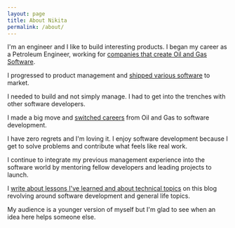 ```yaml
---
layout: page
title: About Nikita
permalink: /about/
---
```


I'm an engineer and I like to build interesting products. I began my career as a Petroleum Engineer, working for [companies that create Oil and Gas Software](https://www.linkedin.com/in/nikitakazakov).

I progressed to product management and [shipped various software](/projects/) to market.

I needed to build and not simply manage. I had to get into the trenches with other software developers.

I made a big move and [switched careers](http://localhost:4000/switching-careers-from-oil-to-software/) from Oil and Gas to software development.

I have zero regrets and I'm loving it. I enjoy software development because I get to solve problems and contribute what feels like real work.

I continue to integrate my previous management experience into the software world by mentoring fellow developers and leading projects to launch.

I [write about lessons I've learned and about technical topics](/posts/) on this blog revolving around software development and general life topics.

My audience is a younger version of myself but I'm glad to see when an idea here helps someone else.